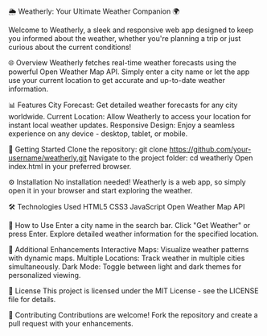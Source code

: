 🌦️ Weatherly: Your Ultimate Weather Companion 🌍

Welcome to Weatherly, a sleek and responsive web app designed to keep you informed about the weather, whether you're planning a trip or just curious about the current conditions!

🌐 Overview
Weatherly fetches real-time weather forecasts using the powerful Open Weather Map API. Simply enter a city name or let the app use your current location to get accurate and up-to-date weather information.

📊 Features
City Forecast: Get detailed weather forecasts for any city worldwide.
Current Location: Allow Weatherly to access your location for instant local weather updates.
Responsive Design: Enjoy a seamless experience on any device - desktop, tablet, or mobile.

🚀 Getting Started
Clone the repository: git clone https://github.com/your-username/weatherly.git
Navigate to the project folder: cd weatherly
Open index.html in your preferred browser.

⚙️ Installation
No installation needed! Weatherly is a web app, so simply open it in your browser and start exploring the weather.

🛠️ Technologies Used
HTML5
CSS3
JavaScript
Open Weather Map API

🌟 How to Use
Enter a city name in the search bar.
Click "Get Weather" or press Enter.
Explore detailed weather information for the specified location.

🌈 Additional Enhancements
Interactive Maps: Visualize weather patterns with dynamic maps.
Multiple Locations: Track weather in multiple cities simultaneously.
Dark Mode: Toggle between light and dark themes for personalized viewing.

📖 License
This project is licensed under the MIT License - see the LICENSE file for details.

🙌 Contributing
Contributions are welcome! Fork the repository and create a pull request with your enhancements.
